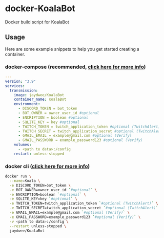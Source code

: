 # docker-KoalaBot
Docker build script for KoalaBot


## Usage

Here are some example snippets to help you get started creating a container.

### docker-compose (recommended, [click here for more info](https://docs.linuxserver.io/general/docker-compose))

```yaml
---
version: "3.9"
services:
  transmission:
    image: jaydwee/KoalaBot
    container_name: KoalaBot
    environment:
      - DISCORD_TOKEN = bot_token
      - BOT_OWNER = owner_user_id #optional
      - ENCRIPTION = boolean #optional
      - SQLITE_KEY = key #optional
      - TWITCH_TOKEN = twitch_application_token #optional (TwitchAlert)
      - TWITCH_SECRET = twitch_application_secret #optional (TwitchAlert)
      - GMAIL_EMAIL = example@gmail.com #optional (Verify)
      - GMAIL_PASSWORD = example_password123 #optional (Verify)
    volumes:
      - <path to data>:/config
    restart: unless-stopped
```

### docker cli ([click here for more info](https://docs.docker.com/engine/reference/commandline/cli/))

```bash
docker run \
  --name=Koala \
  -e DISCORD_TOKEN=bot_token \
  -e BOT_OWNER=owner_user_id `#optional` \
  -e ENCRIPTION=boolean `#optional` \
  -e SQLITE_KEY=key `#optional` \
  -e TWITCH_TOKEN=twitch_application_token `#optional (TwitchAlert)` \
  -e TWITCH_SECRET=twitch_application_secret `#optional (TwitchAlert)` \
  -e GMAIL_EMAIL=example@gmail.com `#optional (Verify)` \
  -e GMAIL_PASSWORD=example_password123 `#optional (Verify)` \
  -v <path to data>:/config \
  --restart unless-stopped \
  jaydwee/KoalaBot
```